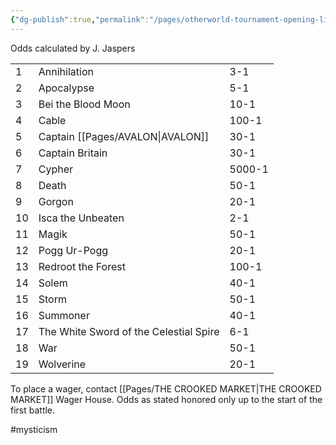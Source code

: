 ```yaml
---
{"dg-publish":true,"permalink":"/pages/otherworld-tournament-opening-line/","dgShowLocalGraph":true}
---
```



Odds calculated by J. Jaspers

|     |                                        |        |
| --- | -------------------------------------- | ------ |
| 1   | Annihilation                           | 3-1    |
| 2   | Apocalypse                             | 5-1    |
| 3   | Bei the Blood Moon                     | 10-1   |
| 4   | Cable                                  | 100-1  |
| 5   | Captain [[Pages/AVALON\|AVALON]]                     | 30-1   |
| 6   | Captain Britain                        | 30-1   |
| 7   | Cypher                                 | 5000-1 |
| 8   | Death                                  | 50-1   |
| 9   | Gorgon                                 | 20-1   |
| 10  | Isca the Unbeaten                      | 2-1    |
| 11  | Magik                                  | 50-1   |
| 12  | Pogg Ur-Pogg                           | 20-1   |
| 13  | Redroot the Forest                     | 100-1  |
| 14  | Solem                                  | 40-1   |
| 15  | Storm                                  | 50-1   |
| 16  | Summoner                               | 40-1   |
| 17  | The White Sword of the Celestial Spire | 6-1    |
| 18  | War                                    | 50-1   |
| 19  | Wolverine                              | 20-1       |

To place a wager, contact [[Pages/THE CROOKED MARKET\|THE CROOKED MARKET]] Wager House. Odds as stated honored only up to the start of the first battle.

#mysticism 